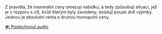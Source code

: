 
Z pravidla, že maximální ceny omezují nabídku, a tedy způsobují situaci, jež je v rozporu s cíli, kvůli kterým byly zavedeny, existují pouze dvě výjimky. Jednou je absolutní renta a druhou monopolní ceny.

[🔊 Poslechnout audio](/data/7-paragraphs/audio/chapter_152/para_009-Z-pravidla-e-maximln-ceny-omezuj-nabdku-a-t.mp3)
